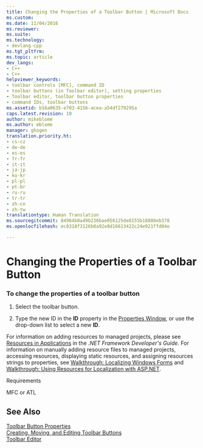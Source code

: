 ```yaml
---
title: Changing the Properties of a Toolbar Button | Microsoft Docs
ms.custom: 
ms.date: 11/04/2016
ms.reviewer: 
ms.suite: 
ms.technology:
- devlang-cpp
ms.tgt_pltfrm: 
ms.topic: article
dev_langs:
- C++
- C++
helpviewer_keywords:
- toolbar controls [MFC], command ID
- toolbar buttons (in Toolbar editor), setting properties
- Toolbar editor, toolbar button properties
- command IDs, toolbar buttons
ms.assetid: b16a0635-e703-4156-acea-a54df279295a
caps.latest.revision: 10
author: mikeblome
ms.author: mblome
manager: ghogen
translation.priority.ht:
- cs-cz
- de-de
- es-es
- fr-fr
- it-it
- ja-jp
- ko-kr
- pl-pl
- pt-br
- ru-ru
- tr-tr
- zh-cn
- zh-tw
translationtype: Human Translation
ms.sourcegitcommit: 84964b0a49b236bae056125de8155b18880eb378
ms.openlocfilehash: ec8310f3126b8a92e8d16613422c24e921ffd04e

---
```

# Changing the Properties of a Toolbar Button
### To change the properties of a toolbar button  
  
1.  Select the toolbar button.  
  
2.  Type the new ID in the **ID** property in the [Properties Window](/visualstudio/ide/reference/properties-window), or use the drop-down list to select a new **ID**.  
  
 For information on adding resources to managed projects, please see [Resources in Applications](http://msdn.microsoft.com/Library/8ad495d4-2941-40cf-bf64-e82e85825890) in the *.NET Framework Developer's Guide.* For information on manually adding resource files to managed projects, accessing resources, displaying static resources, and assigning resources strings to properties, see [Walkthrough: Localizing Windows Forms](http://msdn.microsoft.com/en-us/9a96220d-a19b-4de0-9f48-01e5d82679e5) and [Walkthrough: Using Resources for Localization with ASP.NET](http://msdn.microsoft.com/Library/bb4e5b44-e2b0-48ab-bbe9-609fb33900b6).  
  
 Requirements  
  
 MFC or ATL  
  
## See Also  
 [Toolbar Button Properties](../mfc/toolbar-button-properties.md)   
 [Creating, Moving, and Editing Toolbar Buttons](../mfc/creating-moving-and-editing-toolbar-buttons.md)   
 [Toolbar Editor](../mfc/toolbar-editor.md)




<!--HONumber=Jan17_HO2-->


